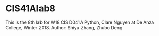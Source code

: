 # CIS41Alab8
This is the 8th lab for W18 CIS D041A Python, Clare Nguyen at De Anza College, Winter 2018. Author: Shiyu Zhang, Zhubo Deng
